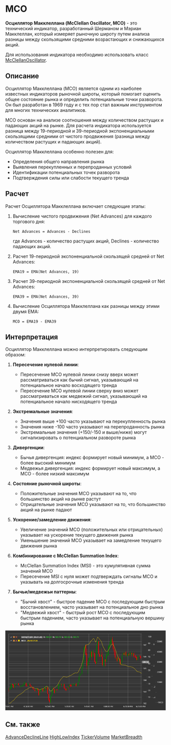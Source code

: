 # MCO

**Осциллятор Макклеллана (McClellan Oscillator, MCO)** - это технический индикатор, разработанный Шерманом и Мэриан Макклеллан, который измеряет рыночную широту путем анализа разницы между скользящими средними возрастающих и снижающихся акций.

Для использования индикатора необходимо использовать класс [McClellanOscillator](xref:StockSharp.Algo.Indicators.McClellanOscillator).

## Описание

Осциллятор Макклеллана (MCO) является одним из наиболее известных индикаторов рыночной широты, который помогает оценить общее состояние рынка и определить потенциальные точки разворота. Он был разработан в 1969 году и с тех пор стал важным инструментом для многих технических аналитиков.

MCO основан на анализе соотношения между количеством растущих и падающих акций на рынке. Для расчета индикатора используется разница между 19-периодной и 39-периодной экспоненциальными скользящими средними от чистого продвижения (разница между количеством растущих и падающих акций).

Осциллятор Макклеллана особенно полезен для:
- Определения общего направления рынка
- Выявления перекупленных и перепроданных условий
- Идентификации потенциальных точек разворота
- Подтверждения силы или слабости текущего тренда

## Расчет

Расчет Осциллятора Макклеллана включает следующие этапы:

1. Вычисление чистого продвижения (Net Advances) для каждого торгового дня:
   ```
   Net Advances = Advances - Declines
   ```
   где Advances - количество растущих акций, Declines - количество падающих акций.

2. Расчет 19-периодной экспоненциальной скользящей средней от Net Advances:
   ```
   EMA19 = EMA(Net Advances, 19)
   ```

3. Расчет 39-периодной экспоненциальной скользящей средней от Net Advances:
   ```
   EMA39 = EMA(Net Advances, 39)
   ```

4. Вычисление Осциллятора Макклеллана как разницы между этими двумя EMA:
   ```
   MCO = EMA19 - EMA39
   ```

## Интерпретация

Осциллятор Макклеллана можно интерпретировать следующим образом:

1. **Пересечение нулевой линии**:
   - Пересечение MCO нулевой линии снизу вверх может рассматриваться как бычий сигнал, указывающий на потенциальное начало восходящего тренда
   - Пересечение MCO нулевой линии сверху вниз может рассматриваться как медвежий сигнал, указывающий на потенциальное начало нисходящего тренда

2. **Экстремальные значения**:
   - Значения выше +100 часто указывают на перекупленность рынка
   - Значения ниже -100 часто указывают на перепроданность рынка
   - Экстремальные значения (+150/-150 и выше/ниже) могут сигнализировать о потенциальном развороте рынка

3. **Дивергенции**:
   - Бычья дивергенция: индекс формирует новый минимум, а MCO - более высокий минимум
   - Медвежья дивергенция: индекс формирует новый максимум, а MCO - более низкий максимум

4. **Состояние рыночной широты**:
   - Положительные значения MCO указывают на то, что большинство акций на рынке растут
   - Отрицательные значения MCO указывают на то, что большинство акций на рынке падают

5. **Ускорение/замедление движения**:
   - Увеличение значений MCO (положительных или отрицательных) указывает на ускорение текущего движения рынка
   - Уменьшение значений MCO указывает на замедление текущего движения рынка

6. **Комбинирование с McClellan Summation Index**:
   - McClellan Summation Index (MSI) - это кумулятивная сумма значений MCO
   - Пересечение MSI с нуля может подтверждать сигналы MCO и указывать на долгосрочные изменения тренда

7. **Бычьи/медвежьи паттерны**:
   - "Бычий хвост" - быстрое падение MCO с последующим быстрым восстановлением, часто указывает на потенциальное дно рынка
   - "Медвежий хвост" - быстрый рост MCO с последующим быстрым падением, часто указывает на потенциальную вершину рынка

![indicator_mcclellan_oscillator](../../../../images/indicator_mcclellan_oscillator.png)

## См. также

[AdvanceDeclineLine](advance_decline_line.md)
[HighLowIndex](high_low_index.md)
[TickerVolume](ticker_volume.md)
[MarketBreadth](market_breadth.md)